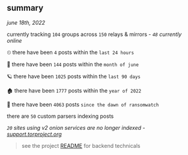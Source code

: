 
## summary
_june 18th, 2022_

currently tracking `104` groups across `150` relays & mirrors - _`48` currently online_

⏲ there have been `4` posts within the `last 24 hours`

🦈 there have been `144` posts within the `month of june`

🪐 there have been `1025` posts within the `last 90 days`

🏚 there have been `1777` posts within the `year of 2022`

🦕 there have been `4063` posts `since the dawn of ransomwatch`

there are `50` custom parsers indexing posts

_`20` sites using v2 onion services are no longer indexed - [support.torproject.org](https://support.torproject.org/onionservices/v2-deprecation/)_

> see the project [README](https://github.com/joshhighet/ransomwatch#ransomwatch--) for backend technicals
